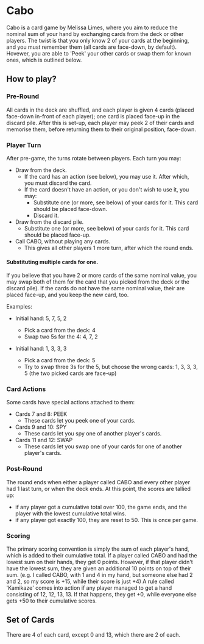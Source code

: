 # Cabo
Cabo is a card game by Melissa Limes, where you aim to reduce the nominal sum of your hand by exchanging cards from the deck or other players. The twist is that you only know 2 of your cards at the beginning, and you must remember them (all cards are face-down, by default). Hovewer, you are able to 'Peek' your other cards or swap them for known ones, which is outlined below.

## How to play?

### Pre-Round
  All cards in the deck are shuffled, and each player is given 4 cards (placed face-down in-front of each player); one card is placed face-up in the discard pile. After this is set-up, each player may peek 2 of their cards and memorise them, before returning them to their original position, face-down.
  
### Player Turn
  After pre-game, the turns rotate between players. Each turn you may:
  * Draw from the deck.
    * If the card has an action (see below), you may use it. After which, you must discard the card.
    * If the card doesn't have an action, or you don't wish to use it, you may:
      * Substitute one (or more, see below) of your cards for it. This card should be placed face-down.
      * Discard it.
  * Draw from the discard pile.
    * Substitute one (or more, see below) of your cards for it. This card should be placed face-up.
  * Call CABO, without playing any cards.
    * This gives all other players 1 more turn, after which the round ends.

#### Substituting multiple cards for one.
  If you believe that you have 2 or more cards of the same nominal value, you may swap both of them for the card that you picked from the deck or the discard pile). If the cards do not have the same nominal value, their are placed face-up, and you keep the new card, too.
  
Examples:
  * Initial hand: 5, 7, 5, 2
    * Pick a card from the deck: 4
    * Swap two 5s for the 4: 4, 7, 2
  
  * Initial hand: 1, 3, 3, 3
    * Pick a card from the deck: 5
    * Try to swap three 3s for the 5, but choose the wrong cards: 1, 3, 3, 3, 5 (the two picked cards are face-up)

### Card Actions
  Some cards have special actions attached to them:
  * Cards 7 and 8: PEEK
    * These cards let you peek one of your cards.
  * Cards 9 and 10: SPY
    * These cards let you spy one of another player's cards.
  * Cards 11 and 12: SWAP
    * These cards let you swap one of your cards for one of another player's cards.
    
### Post-Round
  The round ends when either a player called CABO and every other player had 1 last turn, or when the deck ends. At this point, the scores are tallied up:
  * if any player got a cumulative total over 100, the game ends, and the player with the lowest cumulative total wins.
  * if any player got exactly 100, they are reset to 50. This is once per game.

### Scoring
  The primary scoring convention is simply the sum of each player's hand, which is added to their cumulative total.
  If a player called CABO and had the lowest sum on their hands, they get 0 points. However, if that player didn't have the lowest sum, they are given an additional 10 points on top of their sum. (e.g. I called CABO, with 1 and 4 in my hand, but someone else had 2 and 2, so my score is +15, while their score is just +4)
  A rule called 'Kamikaze' comes into action if any player managed to get a hand consisting of 12, 12, 13, 13. If that happens, they get +0, while everyone else gets +50 to their cumulative scores.
  
## Set of Cards
  There are 4 of each card, except 0 and 13, which there are 2 of each.
